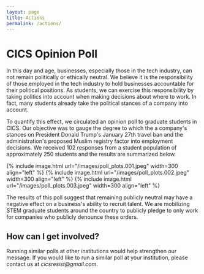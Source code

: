 ```yaml
---
layout: page
title: Actions
permalink: /actions/
---
```


# CICS Opinion Poll

In this day and age, businesses, especially those in the tech industry, can not remain politically or ethically neutral. We believe it is the responsibility of those employed in the tech industry to hold businesses accountable for their political positions. As students, we can exercise this responsibility by taking politics into account when making decisions about where to work. In fact, many students already take the political stances of a company into account. 

To quantify this effect, we circulated an opinion poll to graduate students in CICS. Our objective was to gauge the degree to which the a company's stances on President Donald Trump's January 27th travel ban and the administration's proposed Muslim registry factor into employment decisions. We received 102 responses from a student population of approximately 250 students and the results are summarized below.

{% include image.html url="/images/poll_plots.001.jpeg"  width=300 align="left" %}
{% include image.html url="/images/poll_plots.002.jpeg"  width=300 align="left" %}
{% include image.html url="/images/poll_plots.003.jpeg"  width=300 align="left" %}

The results of this poll suggest that remaining publicly neutral may have a negative effect on a business's ability to recruit talent. We are mobilizing STEM graduate students around the country to publicly pledge to only work for companies who publicly denounce these orders. 

## How can I get involved?

Running similar polls at other institutions would help strengthen our message. If you would like to run a similar poll at your institution, please contact us at _cicsresist@gmail.com_.

